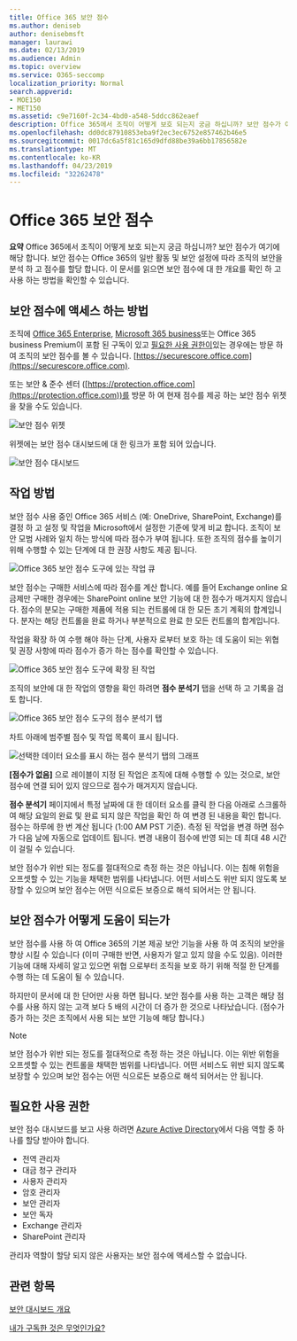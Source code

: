```yaml
---
title: Office 365 보안 점수
ms.author: deniseb
author: denisebmsft
manager: laurawi
ms.date: 02/13/2019
ms.audience: Admin
ms.topic: overview
ms.service: O365-seccomp
localization_priority: Normal
search.appverid:
- MOE150
- MET150
ms.assetid: c9e7160f-2c34-4bd0-a548-5ddcc862eaef
description: Office 365에서 조직이 어떻게 보호 되는지 궁금 하십니까? 보안 점수가 여기에 해당 합니다. 보안 점수는 Office 365의 일반 활동 및 보안 설정에 따라 조직의 보안을 분석 하 고 점수를 할당 합니다.
ms.openlocfilehash: dd0dc87910853eba9f2ec3ec6752e857462b46e5
ms.sourcegitcommit: 0017dc6a5f81c165d9dfd88be39a6bb17856582e
ms.translationtype: MT
ms.contentlocale: ko-KR
ms.lasthandoff: 04/23/2019
ms.locfileid: "32262478"
---
```

# <a name="office-365-secure-score"></a>Office 365 보안 점수

**요약** Office 365에서 조직이 어떻게 보호 되는지 궁금 하십니까? 보안 점수가 여기에 해당 합니다. 보안 점수는 Office 365의 일반 활동 및 보안 설정에 따라 조직의 보안을 분석 하 고 점수를 할당 합니다. 이 문서를 읽으면 보안 점수에 대 한 개요를 확인 하 고 사용 하는 방법을 확인할 수 있습니다.
  
## <a name="how-to-get-to-secure-score"></a>보안 점수에 액세스 하는 방법

조직에 [Office 365 Enterprise](https://docs.microsoft.com/office365/enterprise/), [Microsoft 365 business](https://docs.microsoft.com/microsoft-365/business/)또는 Office 365 business Premium이 포함 된 구독이 있고 [필요한 사용 권한이](#required-permissions)있는 경우에는 방문 하 여 조직의 보안 점수를 볼 수 있습니다. [https://securescore.office.com](https://securescore.office.com). 

또는 보안 & 준수 센터 ([https://protection.office.com](https://protection.office.com))를 방문 하 여 현재 점수를 제공 하는 보안 점수 위젯을 찾을 수도 있습니다.

![보안 점수 위젯](media/SecureScoreWidget-o365.png)

위젯에는 보안 점수 대시보드에 대 한 링크가 포함 되어 있습니다.

![보안 점수 대시보드](media/SecureScore-WelcomeScreen.png)
  
## <a name="how-it-works"></a>작업 방법

보안 점수 사용 중인 Office 365 서비스 (예: OneDrive, SharePoint, Exchange)를 결정 하 고 설정 및 작업을 Microsoft에서 설정한 기준에 맞게 비교 합니다. 조직이 보안 모범 사례와 일치 하는 방식에 따라 점수가 부여 됩니다. 또한 조직의 점수를 높이기 위해 수행할 수 있는 단계에 대 한 권장 사항도 제공 됩니다. 
  
![Office 365 보안 점수 도구에 있는 작업 큐](media/SecureScore-ActionsToTake.png)
  
보안 점수는 구매한 서비스에 따라 점수를 계산 합니다. 예를 들어 Exchange online 요금제만 구매한 경우에는 SharePoint online 보안 기능에 대 한 점수가 매겨지지 않습니다. 점수의 분모는 구매한 제품에 적용 되는 컨트롤에 대 한 모든 초기 계획의 합계입니다. 분자는 해당 컨트롤을 완료 하거나 부분적으로 완료 한 모든 컨트롤의 합계입니다.

작업을 확장 하 여 수행 해야 하는 단계, 사용자 로부터 보호 하는 데 도움이 되는 위협 및 권장 사항에 따라 점수가 증가 하는 점수를 확인할 수 있습니다.
  
![Office 365 보안 점수 도구에 확장 된 작업](media/SecureScore-DetailedActionToTake.png)
  
조직의 보안에 대 한 작업의 영향을 확인 하려면 **점수 분석기** 탭을 선택 하 고 기록을 검토 합니다. 
  
![Office 365 보안 점수 도구의 점수 분석기 탭](media/SecureScore-ScoreAnalyzer-7days.png)
  
차트 아래에 범주별 점수 및 작업 목록이 표시 됩니다. 
  
![선택한 데이터 요소를 표시 하는 점수 분석기 탭의 그래프](media/SecureScore-Analyzer-breakdownbelowchart.png)
 
**[점수가 없음]** 으로 레이블이 지정 된 작업은 조직에 대해 수행할 수 있는 것으로, 보안 점수에 연결 되어 있지 않으므로 점수가 매겨지지 않습니다.  

**점수 분석기** 페이지에서 특정 날짜에 대 한 데이터 요소를 클릭 한 다음 아래로 스크롤하여 해당 요일의 완료 및 완료 되지 않은 작업을 확인 하 여 변경 된 내용을 확인 합니다. 점수는 하루에 한 번 계산 됩니다 (1:00 AM PST 기준). 측정 된 작업을 변경 하면 점수가 다음 날에 자동으로 업데이트 됩니다. 변경 내용이 점수에 반영 되는 데 최대 48 시간이 걸릴 수 있습니다.

보안 점수가 위반 되는 정도를 절대적으로 측정 하는 것은 아닙니다. 이는 침해 위험을 오프셋할 수 있는 기능을 채택한 범위를 나타냅니다. 어떤 서비스도 위반 되지 않도록 보장할 수 있으며 보안 점수는 어떤 식으로든 보증으로 해석 되어서는 안 됩니다.
 
## <a name="how-secure-score-helps"></a>보안 점수가 어떻게 도움이 되는가

보안 점수를 사용 하 여 Office 365의 기본 제공 보안 기능을 사용 하 여 조직의 보안을 향상 시킬 수 있습니다 (이미 구매한 반면, 사용자가 알고 있지 않을 수도 있음). 이러한 기능에 대해 자세히 알고 있으면 위협 으로부터 조직을 보호 하기 위해 적절 한 단계를 수행 하는 데 도움이 될 수 있습니다.
  
하지만이 문서에 대 한 단어만 사용 하면 됩니다. 보안 점수를 사용 하는 고객은 해당 점수를 사용 하지 않는 고객 보다 5 배의 시간이 더 증가 한 것으로 나타났습니다. (점수가 증가 하는 것은 조직에서 사용 되는 보안 기능에 해당 합니다.)
  
> [!NOTE]
> 보안 점수가 위반 되는 정도를 절대적으로 측정 하는 것은 아닙니다. 이는 위반 위험을 오프셋할 수 있는 컨트롤을 채택한 범위를 나타냅니다. 어떤 서비스도 위반 되지 않도록 보장할 수 있으며 보안 점수는 어떤 식으로든 보증으로 해석 되어서는 안 됩니다. 
  
## <a name="required-permissions"></a>필요한 사용 권한

보안 점수 대시보드를 보고 사용 하려면 [Azure Active Directory](https://docs.microsoft.com/azure/active-directory/users-groups-roles/directory-assign-admin-roles#available-roles)에서 다음 역할 중 하나를 할당 받아야 합니다.
- 전역 관리자
- 대금 청구 관리자
- 사용자 관리자
- 암호 관리자
- 보안 관리자
- 보안 독자
- Exchange 관리자
- SharePoint 관리자

 관리자 역할이 할당 되지 않은 사용자는 보안 점수에 액세스할 수 없습니다.

## <a name="related-topics"></a>관련 항목

[보안 대시보드 개요](security-dashboard.md)

[내가 구독한 것은 무엇인가요?](https://docs.microsoft.com/office365/admin/admin-overview/what-subscription-do-i-have?view=o365-worldwide)
